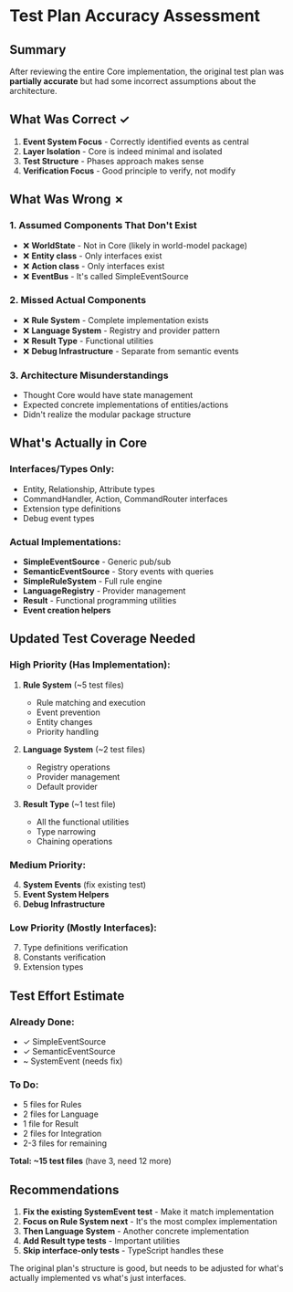 # Test Plan Accuracy Assessment

## Summary
After reviewing the entire Core implementation, the original test plan was **partially accurate** but had some incorrect assumptions about the architecture.

## What Was Correct ✓
1. **Event System Focus** - Correctly identified events as central
2. **Layer Isolation** - Core is indeed minimal and isolated
3. **Test Structure** - Phases approach makes sense
4. **Verification Focus** - Good principle to verify, not modify

## What Was Wrong ✗

### 1. **Assumed Components That Don't Exist**
- ❌ **WorldState** - Not in Core (likely in world-model package)
- ❌ **Entity class** - Only interfaces exist
- ❌ **Action class** - Only interfaces exist
- ❌ **EventBus** - It's called SimpleEventSource

### 2. **Missed Actual Components**
- ❌ **Rule System** - Complete implementation exists
- ❌ **Language System** - Registry and provider pattern
- ❌ **Result Type** - Functional utilities
- ❌ **Debug Infrastructure** - Separate from semantic events

### 3. **Architecture Misunderstandings**
- Thought Core would have state management
- Expected concrete implementations of entities/actions
- Didn't realize the modular package structure

## What's Actually in Core

### Interfaces/Types Only:
- Entity, Relationship, Attribute types
- CommandHandler, Action, CommandRouter interfaces
- Extension type definitions
- Debug event types

### Actual Implementations:
- **SimpleEventSource** - Generic pub/sub
- **SemanticEventSource** - Story events with queries
- **SimpleRuleSystem** - Full rule engine
- **LanguageRegistry** - Provider management
- **Result** - Functional programming utilities
- **Event creation helpers**

## Updated Test Coverage Needed

### High Priority (Has Implementation):
1. **Rule System** (~5 test files)
   - Rule matching and execution
   - Event prevention
   - Entity changes
   - Priority handling

2. **Language System** (~2 test files)
   - Registry operations
   - Provider management
   - Default provider

3. **Result Type** (~1 test file)
   - All the functional utilities
   - Type narrowing
   - Chaining operations

### Medium Priority:
4. **System Events** (fix existing test)
5. **Event System Helpers** 
6. **Debug Infrastructure**

### Low Priority (Mostly Interfaces):
7. Type definitions verification
8. Constants verification
9. Extension types

## Test Effort Estimate

### Already Done:
- ✓ SimpleEventSource 
- ✓ SemanticEventSource
- ~ SystemEvent (needs fix)

### To Do:
- 5 files for Rules
- 2 files for Language  
- 1 file for Result
- 2 files for Integration
- 2-3 files for remaining

**Total: ~15 test files** (have 3, need 12 more)

## Recommendations

1. **Fix the existing SystemEvent test** - Make it match implementation
2. **Focus on Rule System next** - It's the most complex implementation
3. **Then Language System** - Another concrete implementation
4. **Add Result type tests** - Important utilities
5. **Skip interface-only tests** - TypeScript handles these

The original plan's structure is good, but needs to be adjusted for what's actually implemented vs what's just interfaces.
